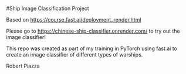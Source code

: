 #Ship Image Classification Project

Based on https://course.fast.ai/deployment_render.html

Please go to https://chinese-ship-classifier.onrender.com/ to try out the image classifier!

This repo was created as part of my training in PyTorch using fast.ai to create an image classifier of different types of warships.

Robert Piazza

